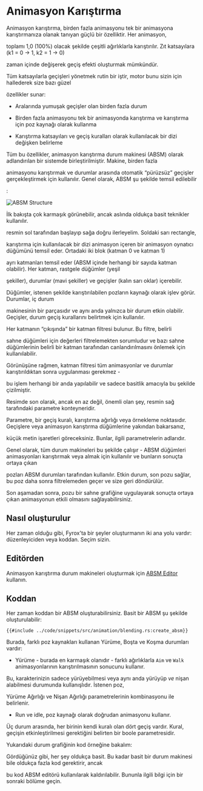 # Animasyon Karıştırma



Animasyon karıştırma, birden fazla animasyonu tek bir animasyona karıştırmanıza olanak tanıyan güçlü bir özelliktir. Her animasyon,

 toplamı 1,0 (100%) olacak şekilde çeşitli ağırlıklarla karıştırılır. Zıt katsayılara (k1 = 0 -> 1, k2 = 1 -> 0)


zaman içinde değişerek geçiş efekti oluşturmak mümkündür.
 


Tüm katsayılarla geçişleri yönetmek rutin bir iştir, motor bunu sizin için hallederek size bazı güzel

özellikler sunar:



- Aralarında yumuşak geçişler olan birden fazla durum

- Birden fazla animasyonu tek bir animasyonda karıştırma ve karıştırma için poz kaynağı olarak kullanma

- Karıştırma katsayıları ve geçiş kuralları olarak kullanılacak bir dizi değişken belirleme



Tüm bu özellikler, animasyon karıştırma durum makinesi (ABSM) olarak adlandırılan bir sistemde birleştirilmiştir. Makine, birden fazla 

animasyonu karıştırmak ve durumlar arasında otomatik “pürüzsüz” geçişler gerçekleştirmek için kullanılır. Genel olarak, ABSM şu şekilde temsil edilebilir

:

![ABSM Structure](absm_structure.png)

İlk bakışta çok karmaşık görünebilir, ancak aslında oldukça basit teknikler kullanılır.


resmin sol tarafından başlayıp sağa doğru ilerleyelim. Soldaki sarı rectangle,

karıştırma için kullanılacak bir dizi animasyon içeren bir animasyon oynatıcı düğümünü temsil eder. Ortadaki iki blok (katman 0 ve katman 1)

ayrı katmanları temsil eder (ABSM içinde herhangi bir sayıda katman olabilir). Her katman, rastgele düğümler (yeşil


şekiller), durumlar (mavi şekiller) ve geçişler (kalın sarı oklar) içerebilir.
 


Düğümler, istenen şekilde karıştırılabilen pozların kaynağı olarak işlev görür. Durumlar, iç durum 


makinesinin bir parçasıdır ve aynı anda yalnızca bir durum etkin olabilir. Geçişler, durum geçiş kurallarını belirtmek için kullanılır.
 


Her katmanın “çıkışında” bir katman filtresi bulunur. Bu filtre, belirli

sahne düğümleri için değerleri filtrelemekten sorumludur ve bazı sahne düğümlerinin belirli bir katman tarafından canlandırılmasını önlemek için kullanılabilir.

Görünüşüne rağmen, katman filtresi tüm animasyonlar ve durumlar karıştırıldıktan sonra uygulanması gerekmez -

bu işlem herhangi bir anda yapılabilir ve sadece basitlik amacıyla bu şekilde çizilmiştir.



Resimde son olarak, ancak en az değil, önemli olan şey, resmin sağ tarafındaki parametre konteyneridir.

 Parametre, bir geçiş kuralı, karıştırma ağırlığı veya örnekleme noktasıdır. Geçişlere veya animasyon karıştırma düğümlerine yakından bakarsanız,

 küçük metin işaretleri göreceksiniz. Bunlar, ilgili parametrelerin adlarıdır.



Genel olarak, tüm durum makineleri bu şekilde çalışır - ABSM düğümleri animasyonları karıştırmak veya almak için kullanılır ve bunların sonuçta ortaya çıkan

pozları ABSM durumları tarafından kullanılır. Etkin durum, son pozu sağlar, bu poz daha sonra filtrelemeden geçer ve size geri döndürülür.

 Son aşamadan sonra, pozu bir sahne grafiğine uygulayarak sonuçta ortaya çıkan animasyonun etkili olmasını sağlayabilirsiniz.

## Nasıl oluşturulur



Her zaman olduğu gibi, Fyrox'ta bir şeyler oluşturmanın iki ana yolu vardır: düzenleyiciden veya koddan. Seçim sizin.

## Editörden



Animasyon karıştırma durum makineleri oluşturmak için [ABSM Editor](absm_editor.md) kullanın.

## Koddan



Her zaman koddan bir ABSM oluşturabilirsiniz. Basit bir ABSM şu şekilde oluşturulabilir:

```rust,no_run
{{#include ../code/snippets/src/animation/blending.rs:create_absm}}
```

Burada, farklı poz kaynakları kullanan Yürüme, Boşta ve Koşma durumları vardır:

- Yürüme - burada en karmaşık olanıdır - farklı ağırlıklarla `Aim` ve `Walk` animasyonlarının karıştırılmasının sonucunu kullanır.

 Bu, karakterinizin sadece yürüyebilmesi veya aynı anda yürüyüp *ve* nişan alabilmesi durumunda kullanışlıdır. İstenen poz,

 Yürüme Ağırlığı ve Nişan Ağırlığı parametrelerinin kombinasyonu ile belirlenir.

- Run ve idle, poz kaynağı olarak doğrudan animasyonu kullanır.



Üç durum arasında, her birinin kendi kuralı olan dört geçiş vardır. Kural, geçişin etkinleştirilmesi gerektiğini belirten bir boole parametresidir.

 Yukarıdaki durum grafiğinin kod örneğine bakalım:



Gördüğünüz gibi, her şey oldukça basit. Bu kadar basit bir durum makinesi bile oldukça fazla kod gerektirir, ancak

bu kod ABSM editörü kullanılarak kaldırılabilir. Bununla ilgili bilgi için bir sonraki bölüme geçin.
